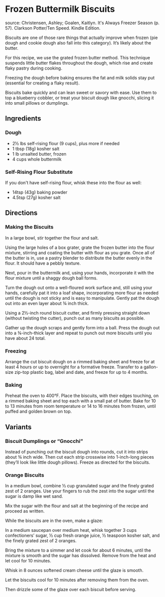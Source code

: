 # Frozen Buttermilk Biscuits

source: Christensen, Ashley; Goalen, Kaitlyn. It's Always Freezer Season (p. 57). Clarkson Potter/Ten Speed. Kindle Edition.

Biscuits are one of those rare things that actually improve when frozen (pie dough and cookie dough also fall into this category).
It’s likely about the butter.

For this recipe, we use the grated frozen butter method.
This technique suspends little butter flakes throughout the dough, which rise and create flaky pastry during cooking.

Freezing the dough before baking ensures the fat and milk solids stay put (essential for creating a flaky result).

Biscuits bake quickly and can lean sweet or savory with ease.
Use them to top a blueberry cobbler, or treat your biscuit dough like gnocchi, slicing it into small pillows or dumplings.

## Ingredients

### Dough

* 2½ lbs self-rising flour (9 cups), plus more if needed
* 1 tbsp (18g) kosher salt
* 1 lb unsalted butter, frozen
* 4 cups whole buttermilk

### Self-Rising Flour Substitute

If you don't have self-rising flour, whisk these into the flour as well:

* 14tsp (43g) baking powder
* 4.5tsp (27g) kosher salt

## Directions

### Making the Biscuits

In a large bowl, stir together the flour and salt.

Using the large holes of a box grater, grate the frozen butter into the flour mixture, stirring and coating the butter with flour as you grate.
Once all of the butter is in, use a pastry blender to distribute the butter evenly in the flour.
It should have a pebbly texture.

Next, pour in the buttermilk and, using your hands, incorporate it with the flour mixture until a shaggy dough ball forms.

Turn the dough out onto a well-floured work surface and, still using your hands, carefully pat it into a loaf shape, incorporating more flour as needed until the dough is not sticky and is easy to manipulate.
Gently pat the dough out into an even layer about ¾ inch thick.

Using a 2½-inch round biscuit cutter, and firmly pressing straight down (without twisting the cutter), punch out as many biscuits as possible.

Gather up the dough scraps and gently form into a ball.
Press the dough out into a ¾-inch-thick layer and repeat to punch out more biscuits until you have about 24 total.

### Freezing

Arrange the cut biscuit dough on a rimmed baking sheet and freeze for at least 4 hours or up to overnight for a formative freeze.
Transfer to a gallon-size zip-top plastic bag, label and date, and freeze for up to 4 months.

### Baking

Preheat the oven to 400°F.
Place the biscuits, with their edges touching, on a rimmed baking sheet and top each with a small pat of butter.
Bake for 10 to 13 minutes from room temperature or 14 to 16 minutes from frozen, until puffed and golden brown on top.

## Variants

### Biscuit Dumplings or “Gnocchi”

Instead of punching out the biscuit dough into rounds, cut it into strips about ¾ inch wide.
Then cut each strip crosswise into 1-inch-long pieces (they’ll look like little dough pillows).
Freeze as directed for the biscuits.

### Orange Biscuits

In a medium bowl, combine ½ cup granulated sugar and the finely grated zest of 2 oranges.
Use your fingers to rub the zest into the sugar until the sugar is damp like wet sand.

Mix the sugar with the flour and salt at the beginning of the recipe and proceed as written.

While the biscuits are in the oven, make a glaze:

In a medium saucepan over medium heat, whisk together 3 cups confectioners’ sugar, ½ cup fresh orange juice, ½ teaspoon kosher salt, and the finely grated zest of 2 oranges.

Bring the mixture to a simmer and let cook for about 6 minutes, until the mixture is smooth and the sugar has dissolved.
Remove from the heat and let cool for 10 minutes.

Whisk in 8 ounces softened cream cheese until the glaze is smooth.

Let the biscuits cool for 10 minutes after removing them from the oven.

Then drizzle some of the glaze over each biscuit before serving.
